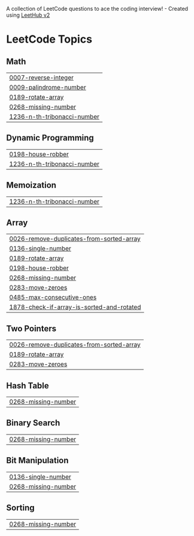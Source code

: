 A collection of LeetCode questions to ace the coding interview! - Created using [LeetHub v2](https://github.com/arunbhardwaj/LeetHub-2.0)
<!---LeetCode Topics Start-->
# LeetCode Topics
## Math
|  |
| ------- |
| [0007-reverse-integer](https://github.com/ManasaGantela/leetcode/tree/master/0007-reverse-integer) |
| [0009-palindrome-number](https://github.com/ManasaGantela/leetcode/tree/master/0009-palindrome-number) |
| [0189-rotate-array](https://github.com/ManasaGantela/leetcode/tree/master/0189-rotate-array) |
| [0268-missing-number](https://github.com/ManasaGantela/leetcode/tree/master/0268-missing-number) |
| [1236-n-th-tribonacci-number](https://github.com/ManasaGantela/leetcode/tree/master/1236-n-th-tribonacci-number) |
## Dynamic Programming
|  |
| ------- |
| [0198-house-robber](https://github.com/ManasaGantela/leetcode/tree/master/0198-house-robber) |
| [1236-n-th-tribonacci-number](https://github.com/ManasaGantela/leetcode/tree/master/1236-n-th-tribonacci-number) |
## Memoization
|  |
| ------- |
| [1236-n-th-tribonacci-number](https://github.com/ManasaGantela/leetcode/tree/master/1236-n-th-tribonacci-number) |
## Array
|  |
| ------- |
| [0026-remove-duplicates-from-sorted-array](https://github.com/ManasaGantela/leetcode/tree/master/0026-remove-duplicates-from-sorted-array) |
| [0136-single-number](https://github.com/ManasaGantela/leetcode/tree/master/0136-single-number) |
| [0189-rotate-array](https://github.com/ManasaGantela/leetcode/tree/master/0189-rotate-array) |
| [0198-house-robber](https://github.com/ManasaGantela/leetcode/tree/master/0198-house-robber) |
| [0268-missing-number](https://github.com/ManasaGantela/leetcode/tree/master/0268-missing-number) |
| [0283-move-zeroes](https://github.com/ManasaGantela/leetcode/tree/master/0283-move-zeroes) |
| [0485-max-consecutive-ones](https://github.com/ManasaGantela/leetcode/tree/master/0485-max-consecutive-ones) |
| [1878-check-if-array-is-sorted-and-rotated](https://github.com/ManasaGantela/leetcode/tree/master/1878-check-if-array-is-sorted-and-rotated) |
## Two Pointers
|  |
| ------- |
| [0026-remove-duplicates-from-sorted-array](https://github.com/ManasaGantela/leetcode/tree/master/0026-remove-duplicates-from-sorted-array) |
| [0189-rotate-array](https://github.com/ManasaGantela/leetcode/tree/master/0189-rotate-array) |
| [0283-move-zeroes](https://github.com/ManasaGantela/leetcode/tree/master/0283-move-zeroes) |
## Hash Table
|  |
| ------- |
| [0268-missing-number](https://github.com/ManasaGantela/leetcode/tree/master/0268-missing-number) |
## Binary Search
|  |
| ------- |
| [0268-missing-number](https://github.com/ManasaGantela/leetcode/tree/master/0268-missing-number) |
## Bit Manipulation
|  |
| ------- |
| [0136-single-number](https://github.com/ManasaGantela/leetcode/tree/master/0136-single-number) |
| [0268-missing-number](https://github.com/ManasaGantela/leetcode/tree/master/0268-missing-number) |
## Sorting
|  |
| ------- |
| [0268-missing-number](https://github.com/ManasaGantela/leetcode/tree/master/0268-missing-number) |
<!---LeetCode Topics End-->